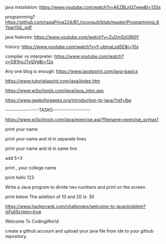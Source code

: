 java installation:  https://www.youtube.com/watch?v=AEZBLnGZyew&t=120s

programming?  https://github.com/ragaPriya224/B1_tyconsult/blob/master/Programming_6YearOld_.pdf

java features: https://www.youtube.com/watch?v=ZuDmSzORI0Y

history: https://www.youtube.com/watch?v=Y-ubmaLsd5E&t=10s

compiler vs interpreter: https://www.youtube.com/watch?v=G81hoJTvQVg&t=12s

Any one blog is enough:
https://www.javatpoint.com/java-basics

https://www.tutorialspoint.com/java/index.htm

https://www.w3schools.com/java/java_intro.asp

https://www.geeksforgeeks.org/introduction-to-java/?ref=lbp


-----------------TASKS-------------------

https://www.w3schools.com/java/exercise.asp?filename=exercise_syntax1

print your name

print your name and id in separate lines

print your name and id in same line

add 5+3

print , your college name 

print hello 123

 Write a Java program to divide two numbers and print on the screen.
 
print below
      The addition of 10 and 20 is:
        30
 
https://www.hackerrank.com/challenges/welcome-to-java/problem?isFullScreen=true

Welcome
     To
CodingWorld

create a github account and upload your java file from ide to your github repository.


